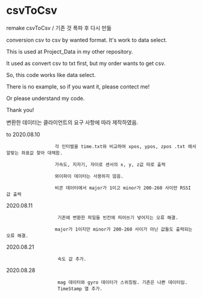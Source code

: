 # csvToCsv
remake csvToCsv / 기존 것 폭파 후 다시 만듦

conversion csv to csv by wanted format. It's work to data select.

This is used at Project_Data in my other repository.

It used as convert csv to txt first, but my order wants to get csv.

So, this code works like data select. 

There is no example, so if you want it, please contect me!

Or please understand my code.

Thank you!

변환한 데이터는 클라이언트의 요구 사항에 따라 제작하였음.

to 2020.08.10 
                      
                      각 인터벌을 time.txt와 비교하여 xpos, ypos, zpos .txt 에서 알맞는 좌표값 찾아 대체함.
                      
                      가속도, 지자기, 자이로 센서의 x, y, z값 따로 출력
                      
                      와이파이 데이터는 사용하지 않음. 
                      
                      비콘 데이터에서 major가 1이고 minor가 200-260 사이만 RSSI 값 출력

2020.08.11
                       
                       기존에 변환한 파일들 빈칸에 띄어쓰기 넣어지는 오류 해결. 
                      
                      major가 1이지만 minor가 200-260 사이가 아닌 값들도 출력되는 오류 해결.
                     

2020.08.21
                       
                       속도 값 추가.
                       
2020.08.28
                       
                       mag 데이터와 gyro 데이터가 스위칭됨. 기존은 나쁜 데이터임.
                       TimeStamp 열 추가.
                     
